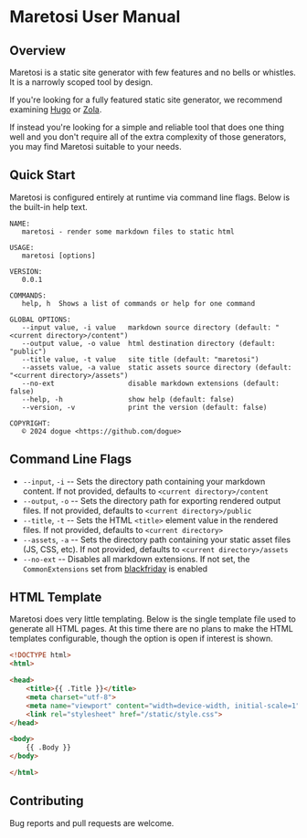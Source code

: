 # Maretosi User Manual

## Overview

Maretosi is a static site generator with few features and no bells or whistles. It is a narrowly scoped tool by design.

If you're looking for a fully featured static site generator, we recommend examining [Hugo](https://gohugo.io/) or [Zola](https://getzola.org).

If instead you're looking for a simple and reliable tool that does one thing well and you don't require all of the extra complexity of those generators, you may find Maretosi suitable to your needs.

## Quick Start

Maretosi is configured entirely at runtime via command line flags. Below is the built-in help text.

```text
NAME:
   maretosi - render some markdown files to static html
                                                                                                                                                                            
USAGE:
   maretosi [options]
                                                                                                                                                                            
VERSION:
   0.0.1
                                                                                                                                                                            
COMMANDS:
   help, h  Shows a list of commands or help for one command
                                                                                                                                                                            
GLOBAL OPTIONS:
   --input value, -i value   markdown source directory (default: "<current directory>/content")
   --output value, -o value  html destination directory (default: "public")
   --title value, -t value   site title (default: "maretosi")
   --assets value, -a value  static assets source directory (default: "<current directory>/assets")
   --no-ext                  disable markdown extensions (default: false)
   --help, -h                show help (default: false)
   --version, -v             print the version (default: false)
                                                                                                                                                                            
COPYRIGHT:
   © 2024 dogue <https://github.com/dogue>
```

## Command Line Flags

* `--input`, `-i` -- Sets the directory path containing your markdown content. If not provided, defaults to `<current directory>/content`
* `--output`, `-o` -- Sets the directory path for exporting rendered output files. If not provided, defaults to `<current directory>/public`
* `--title`, `-t` -- Sets the HTML `<title>` element value in the rendered files. If not provided, defaults to `<current directory>`
* `--assets`, `-a` -- Sets the directory path containing your static asset files (JS, CSS, etc). If not provided, defaults to `<current directory>/assets`
* `--no-ext` -- Disables all markdown extensions. If not set, the `CommonExtensions` set from [blackfriday](https://pkg.go.dev/github.com/russross/blackfriday/v2#pkg-constants) is enabled

## HTML Template

Maretosi does very little templating. Below is the single template file used to generate all HTML pages. At this time there are no plans to make the HTML templates configurable, though the option is open if interest is shown.

```html
<!DOCTYPE html>
<html>

<head>
    <title>{{ .Title }}</title>
    <meta charset="utf-8">
    <meta name="viewport" content="width=device-width, initial-scale=1">
    <link rel="stylesheet" href="/static/style.css">
</head>

<body>
    {{ .Body }}
</body>

</html>
```

## Contributing

Bug reports and pull requests are welcome.
